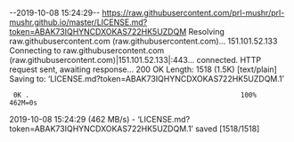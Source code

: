 --2019-10-08 15:24:29--  https://raw.githubusercontent.com/prl-mushr/prl-mushr.github.io/master/LICENSE.md?token=ABAK73IQHYNCDXOKAS722HK5UZDQM
Resolving raw.githubusercontent.com (raw.githubusercontent.com)... 151.101.52.133
Connecting to raw.githubusercontent.com (raw.githubusercontent.com)|151.101.52.133|:443... connected.
HTTP request sent, awaiting response... 200 OK
Length: 1518 (1.5K) [text/plain]
Saving to: ‘LICENSE.md?token=ABAK73IQHYNCDXOKAS722HK5UZDQM.1’

     0K .                                                     100%  462M=0s

2019-10-08 15:24:29 (462 MB/s) - ‘LICENSE.md?token=ABAK73IQHYNCDXOKAS722HK5UZDQM.1’ saved [1518/1518]

